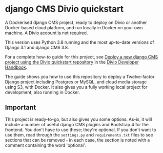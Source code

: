 # django CMS Divio quickstart

A Dockerised django CMS project, ready to deploy on Divio or another Docker-based cloud platform, and run
locally in Docker on your own machine. A Divio account is not required.

This version uses Python 3.8 running and the most up-to-date versions of Django 3.1 and django CMS 3.8.

For a complete how-to guide for this project, see [Deploy a new django CMS project using the Divio quickstart
repository](https://docs.divio.com/en/latest/how-to/django-cms-deploy-quickstart/) in the [Divio Developer
Handbook](https://docs.divio.com).

The guide shows you how to use this repository to deploy a Twelve-factor Django project including Postgres or MySQL,
and cloud media storage using S3, with Docker. It also gives you a fully working local project for development,
also running in Docker.

## Important

This project is ready-to-go, but also gives you some options. As-is, it will include a number of useful django CMS
plugins and Bootstrap 4 for the frontend. You don't have to use these; they're optional. If you don't want to use them,
read through the `settings.py` and `requirements.txt` files to see sections that can be removed - in each case, the
section is noted with a comment containing the word 'optional'.
